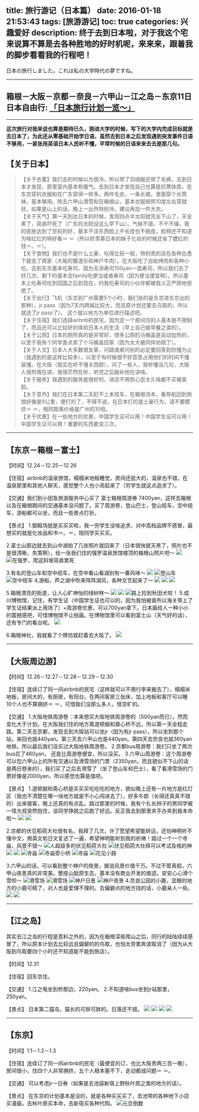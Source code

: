 title: 旅行游记（日本篇）
date: 2016-01-18 21:53:43
tags: [旅游游记]
toc: true
categories: 兴趣爱好 
description: 终于去到日本啦，对于我这个宅来说算不算是去各种胜地的好时机呢，来来来，跟着我的脚步看看我的行程吧！
---

日本の旅行しました。これは私の大学時代の夢ですね。

---

箱根－大阪－京都－奈良－六甲山－江之岛－东京11日日本自由行:
**[「日本旅行计划一览～」](http://pic.qyer.com/pdf/plan/0c/f1/c9/2af8848b508bb1a27ae9a2ed768ea1d0/trip_fbec2b30d4702eb7b8.pdf)**
--

---

**这次旅行对我来说也算是期待已久，刚进大学的时候，写下的大学内完成目标就是去日本了，为此还从零基础开始学日语，虽然去到日本之后发现遇到突发事件日语不够用，一紧张用英语日本人民听不懂，平常时候的日语来来去去是那几句。**


【关于日本】
--


>【关于衣着】我们去的时候以为很冷，所以带了羽绒服还带了毛裤，去到日本才发现，那里室内基本有暖气。去到日本才发现自己也算是抗寒体质，在东京穿的衣服和在广东穿得一样多。两件毛衣，一条长裙，里面穿个长筒袜，基本够用。除去六甲山滑雪和在箱根山，基本衣服按照10度左右穿就好。如果是山上的话，晚上一出外特别冷，建议再加一件大衣。</br>
【关于天气】第一天到达日本的时候，发现四点半太阳就完全下山了，天全黑了，简直吓死了（广东的太阳没这么早下山）。气候不错，不干不燥，我的皮肤达到了空前的好，基本不涂东西脸上不长痘也不脱皮，脸颊还不知道为啥红红的特好看＝ ＝（所以好羡慕日本的妹子化妆的时候还省了腮红的钱＝。＝）。</br>
【关于食物】我们也不是什么土豪，吃得比较一般，特别贵的店在各种怂恿下就去了两家（大阪的蟹道乐和神户牛肉）。在大阪吃了自助烤肉和各种小吃。去到东京基本吃寿司，因为无添寿司100yan一盘寿司，所以我们去了好几次，剩下的基本去family吃便当或者寿司（因为便当便宜啊）。所以基本上吃寿司吃到回国之后到现在，约我吃寿司的小伙伴都被我义正严辞地拒绝了。</br>
【关于出行】飞机（东京到广州需要5个小时，我们坐的是东京进东京出的那种），jr pass（因为7天内跨越比较大，而且原计划还要去鸟取的，所以就选了jr pass了）。
这个就以地方为单位进行描述吧。</br>
【关于住宿】我们选择airbnb的民宅，因为定一个房间住的人基本是不限制了，而且还可以比较好的体验日本人的生活（早上自己做早餐之类的）。</br>
【关于公厕】日本的厕所真的是非常好，很多公厕的马桶盖是自动加热的，以至于我有个同学差点卖了个马桶盖回家（因为太大被同伴劝阻了）。</br>
【关于人文】日本人大多数很友善，问路或者问别的必定要回答到你懂为止（我遇到的是这样比较多），以至于有时候很不好意思占用他们的时间不懂装懂。在大阪（我实在听不懂关西腔），问了一些人，我听懂没几句，大阪人很热情在讲，我很茫然在听，听完之后脑补他在讲啥。</br>
【关于服务】我遇到的服务是很好的，进店不用担心逛太久啥都不买被臭脸。</br>
【关于意外】我们在日本第二天赶不上末班车，在箱根汤本，看导航回到旅馆好像是9公里，便打的了，不得不说，在日本打的是土豪行为，请不要模仿＝ ＝，相同距离价格是广州的10倍。</br>
>【关于优惠】在一些地方的优惠，中国学生证可以用！中国学生证可以用！中国学生证可以用！重要的东西要说三次。</br>



---

【东京－箱根－富士】
--

【时间】12.24－12.25－12.26


【住宿】airbnb的温泉旅馆，榻榻米地板睡觉，房间还挺大的，温泉也不错，在温泉那里和其他人聊天，感觉整个人也小资起来了（穷学生就这点追求了）。

【交通】我们到小田急旅游服务中心买了 富士箱根周游券 7400yan，这样去箱根以及在箱根期间的交通基本没问题了。买了周游卷，登山巴士，登山缆车，空中缆车，游船都可以坐，而且一些景点打折。


【景点】
1.御殿场就是买买买啦，我一穷学生没啥追求，对中高档品牌不感冒，最想买的就是化妆品和书＝。＝，陪同学买买买。

2.富士山那边就去到山中湖拍了几张照片就回来了（日本很快就天黑了，照片也不是很清晰，失策啊），给一张我们住的强罗温泉旅馆楼顶的箱根山照片吧～
![](/images/japan/1.jpg)
![在强罗，爬这斜坡简直累死](/images/japan/0.jpg)

3.有名的登山车和空中缆车，在空中看山看湖别有一番风味～
![](/images/japan/2.jpg)
![登山车](/images/japan/3.jpg)
![空中缆车](/images/japan/4.jpg)
4,游船，芦之湖中吹来阵阵湖风，各种文艺起来了～
![](/images/japan/5.jpg)
![](/images/japan/6.jpg)
![](/images/japan/7.jpg)

5.箱根漂亮的街道，让人心旷神怡的绿树林～
![](/images/japan/8.jpg)
![](/images/japan/9.jpg)
![路上捡到秋田犬啦！](/images/japan/10.jpg)
5.成川博物馆，记住，有学生证（中国学生证也可以的，因为我怕被查所以海关带上了学生证结果派上用场了）+周游卷优惠，可以700yan拿下。日本画给人一种小小的震撼感吧，可惜博物馆不让拍画。在博物馆里可以看到富士山（天气好的话），还有专门的看台呢。
![](/images/japan/11.jpg)

6.箱根神社，我就看了个牌坊就赶着去大阪了。
![](/images/japan/12.jpg)

---

【大阪周边游】
--

【时间】12.26－12.27－12.28－12.29－12.30

 
 
【住宿】连续订了同一间airbnb的民宅（这样就可以不用行李来搬去了），榻榻米地板，房间大的，有厨房，有阳台。在两间客房三张床，加上地板和客厅可以睡10个人也不算拥挤＝ ＝，可惜我们没那么多人，怪空旷的。
 
【交通】
1.大阪地铁周游卷：本来想买大阪地铁周游卷的（500yan而已）。然而变化大于计划，在大阪我们住的地方离道顿掘和齋心桥不远，所以第一天全程走路。第二天去京都，发现去到大阪站可以坐jr（因为有jr pass），所以坐到那个站，来回也就440yan。第三天去六甲山也是440yan。第四天去奈良也就360yan地铁。所以最后我们没买过大阪地铁周游卷。
2.京都bus周游卷：我们只坐了两次bus花了460yan， 还是比周游卷便宜，所以没买。
3.六甲山周游卷：这个周游卷可以包六甲山上的所有交通以及滑雪场的门票（2350yan，而且貌似不下山的话是两日卷来的），我们买了之后去滑雪了（坐了登山车和巴士），看了看滑雪场的门票好像是2000yan，所以感觉也算是值吧。
 

【景点】
1.道顿掘和斋心桥是买买买吃吃吃的地方，貌似晚上还有一片地方是红灯区（我也不清楚在哪一块地方就是不小心闯进去了），好多牛郎（长得还真真不错的）出来接客，晚上还真的有点乱。路过那里的时候，我有个扎长辫子的男同学被一怪大叔突然抱住，该同学挣脱之后跑了好远。反正我去到那里夹手办夹到我本命啦～
 ![](/images/japan/13.jpg)
 ![](/images/japan/14.jpg)

2.京都的伏见稻荷大社很有名，我拜了几次，许了愿望希望能转运，还怕神明听不懂中文，用英文和日文复述了一遍，希望神明能听到我的祈祷！路过一个一个寺庙，风景不错～
 ![人超级多的伏见稻荷大社](/images/japan/15.jpg)
![伏见稻荷大社拜可以考试及格的神](/images/japan/16.jpg)
![](/images/japan/17.jpg)
![](/images/japan/18.jpg)
![寺庙](/images/japan/19.jpg)
![寺庙旁小桥](/images/japan/20.jpg)
![寺庙](/images/japan/21.jpg)
![花见小路](/images/japan/22.jpg)

3.六甲山的话，可以看到整个神户的夜景，据说风景价值千万。不过不管真假，六甲山夜景真的非常美。整座山挺原生态，基本没有商业开发的痕迹。安安心心滑个雪呗～
![滑雪场](/images/japan/24.jpg)
![滑雪场](/images/japan/24.2.jpg)
![神户日景](/images/japan/25.jpg)
![神户夜景](/images/japan/26.jpg)
4.奈良公园的小鹿，显眼的地方的小鹿可精了，对人也是爱理不理的。去偏僻点的地方找的话，小鹿亲人一些。
 ![](/images/japan/27.jpg)
 ![](/images/japan/28.jpg)

---

【江之岛】
--

其实去江之岛的行程是意料之外的，因为在箱根深夜爬山之后，同行的陆陆续续感冒了，所以原本计划去比较远且偏僻的的鸟取，也怕太劳累奔波取消了（因为从大阪到鸟取要四个小时还不知道能不能到旅店）。

【时间】12.31

【住宿】回东京住。
 
【交通】
1.江之电坐到桥那边，220yan。
2.不知道啥bus坐到jr站那里，250yan。
 

【景点】
日本第二猫岛，猫长的可胖可胖的。日落还不错。
 ![](/images/japan/29.jpg)
 ![](/images/japan/30.jpg)
 ![](/images/japan/31.jpg)
![](/images/japan/32.jpg)

---

【东京】
--

【时间】1.1－1.2－1.3

【住宿】连续订了同一间airbnb的民宅（最便宜的订，也比大阪贵两三百一晚），房间很小，住四个人非常拥挤，五个人根本塞不下，走动都成问题＝ ＝。
 
【交通】
可以考虑jr一日券（如果是去池袋新宿上野秋叶原之类的地方的话）。
 

【景点】
在东京的计划基本是没的，就是各种买买买了，去池带的各种地下小店买漫画，去秋叶原买本命，去新宿买各种代购。
![元旦倒数](/images/japan/33.jpg)

